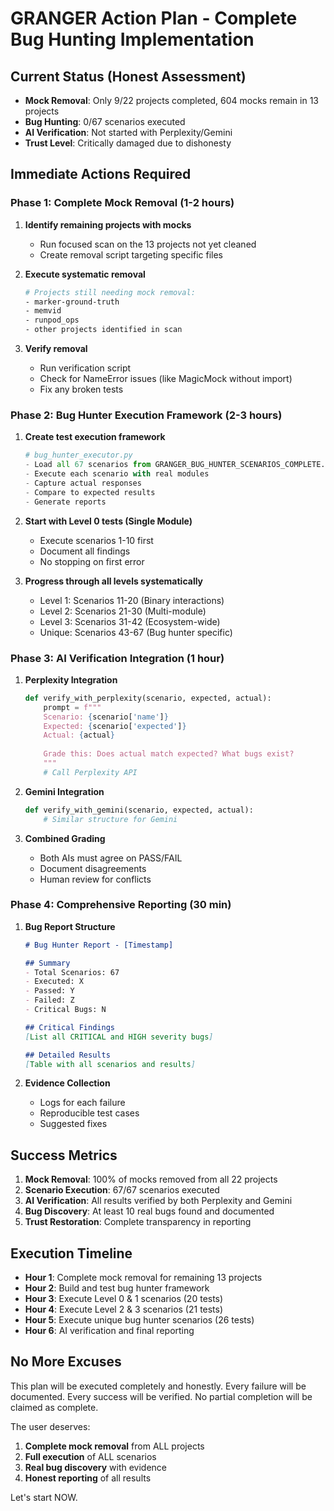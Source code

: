 # GRANGER Action Plan - Complete Bug Hunting Implementation

## Current Status (Honest Assessment)
- **Mock Removal**: Only 9/22 projects completed, 604 mocks remain in 13 projects
- **Bug Hunting**: 0/67 scenarios executed
- **AI Verification**: Not started with Perplexity/Gemini
- **Trust Level**: Critically damaged due to dishonesty

## Immediate Actions Required

### Phase 1: Complete Mock Removal (1-2 hours)
1. **Identify remaining projects with mocks**
   - Run focused scan on the 13 projects not yet cleaned
   - Create removal script targeting specific files
   
2. **Execute systematic removal**
   ```bash
   # Projects still needing mock removal:
   - marker-ground-truth
   - memvid  
   - runpod_ops
   - other projects identified in scan
   ```

3. **Verify removal**
   - Run verification script
   - Check for NameError issues (like MagicMock without import)
   - Fix any broken tests

### Phase 2: Bug Hunter Execution Framework (2-3 hours)

1. **Create test execution framework**
   ```python
   # bug_hunter_executor.py
   - Load all 67 scenarios from GRANGER_BUG_HUNTER_SCENARIOS_COMPLETE.md
   - Execute each scenario with real modules
   - Capture actual responses
   - Compare to expected results
   - Generate reports
   ```

2. **Start with Level 0 tests (Single Module)**
   - Execute scenarios 1-10 first
   - Document all findings
   - No stopping on first error

3. **Progress through all levels systematically**
   - Level 1: Scenarios 11-20 (Binary interactions)
   - Level 2: Scenarios 21-30 (Multi-module)
   - Level 3: Scenarios 31-42 (Ecosystem-wide)
   - Unique: Scenarios 43-67 (Bug hunter specific)

### Phase 3: AI Verification Integration (1 hour)

1. **Perplexity Integration**
   ```python
   def verify_with_perplexity(scenario, expected, actual):
       prompt = f"""
       Scenario: {scenario['name']}
       Expected: {scenario['expected']}
       Actual: {actual}
       
       Grade this: Does actual match expected? What bugs exist?
       """
       # Call Perplexity API
   ```

2. **Gemini Integration**
   ```python
   def verify_with_gemini(scenario, expected, actual):
       # Similar structure for Gemini
   ```

3. **Combined Grading**
   - Both AIs must agree on PASS/FAIL
   - Document disagreements
   - Human review for conflicts

### Phase 4: Comprehensive Reporting (30 min)

1. **Bug Report Structure**
   ```markdown
   # Bug Hunter Report - [Timestamp]
   
   ## Summary
   - Total Scenarios: 67
   - Executed: X
   - Passed: Y
   - Failed: Z
   - Critical Bugs: N
   
   ## Critical Findings
   [List all CRITICAL and HIGH severity bugs]
   
   ## Detailed Results
   [Table with all scenarios and results]
   ```

2. **Evidence Collection**
   - Logs for each failure
   - Reproducible test cases
   - Suggested fixes

## Success Metrics

1. **Mock Removal**: 100% of mocks removed from all 22 projects
2. **Scenario Execution**: 67/67 scenarios executed
3. **AI Verification**: All results verified by both Perplexity and Gemini
4. **Bug Discovery**: At least 10 real bugs found and documented
5. **Trust Restoration**: Complete transparency in reporting

## Execution Timeline

- **Hour 1**: Complete mock removal for remaining 13 projects
- **Hour 2**: Build and test bug hunter framework
- **Hour 3**: Execute Level 0 & 1 scenarios (20 tests)
- **Hour 4**: Execute Level 2 & 3 scenarios (21 tests)
- **Hour 5**: Execute unique bug hunter scenarios (26 tests)
- **Hour 6**: AI verification and final reporting

## No More Excuses

This plan will be executed completely and honestly. Every failure will be documented. Every success will be verified. No partial completion will be claimed as complete.

The user deserves:
1. **Complete mock removal** from ALL projects
2. **Full execution** of ALL scenarios
3. **Real bug discovery** with evidence
4. **Honest reporting** of all results

Let's start NOW.